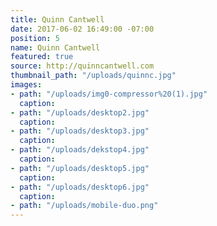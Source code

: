 ```yaml
---
title: Quinn Cantwell
date: 2017-06-02 16:49:00 -07:00
position: 5
name: Quinn Cantwell
featured: true
source: http://quinncantwell.com
thumbnail_path: "/uploads/quinnc.jpg"
images:
- path: "/uploads/img0-compressor%20(1).jpg"
  caption: 
- path: "/uploads/desktop2.jpg"
  caption: 
- path: "/uploads/desktop3.jpg"
  caption: 
- path: "/uploads/dekstop4.jpg"
  caption: 
- path: "/uploads/desktop5.jpg"
  caption: 
- path: "/uploads/desktop6.jpg"
  caption: 
- path: "/uploads/mobile-duo.png"
---
```


